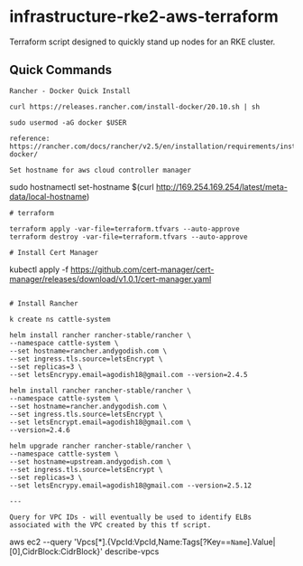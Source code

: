 # infrastructure-rke2-aws-terraform

Terraform script designed to quickly stand up nodes for an RKE cluster.

## Quick Commands

```
Rancher - Docker Quick Install

curl https://releases.rancher.com/install-docker/20.10.sh | sh

sudo usermod -aG docker $USER

reference: https://rancher.com/docs/rancher/v2.5/en/installation/requirements/installing-docker/

Set hostname for aws cloud controller manager

```
sudo hostnamectl set-hostname $(curl http://169.254.169.254/latest/meta-data/local-hostname)
```
# terraform

terraform apply -var-file=terraform.tfvars --auto-approve
terraform destroy -var-file=terraform.tfvars --auto-approve

# Install Cert Manager

```
kubectl apply -f https://github.com/cert-manager/cert-manager/releases/download/v1.0.1/cert-manager.yaml
```

# Install Rancher

k create ns cattle-system   

helm install rancher rancher-stable/rancher \
--namespace cattle-system \
--set hostname=rancher.andygodish.com \
--set ingress.tls.source=letsEncrypt \
--set replicas=3 \
--set letsEncrypy.email=agodish18@gmail.com --version=2.4.5

helm install rancher rancher-stable/rancher \
--namespace cattle-system \
--set hostname=rancher.andygodish.com \
--set ingress.tls.source=letsEncrypt \
--set letsEncrypt.email=agodish18@gmail.com \
--version=2.4.6

helm upgrade rancher rancher-stable/rancher \
--namespace cattle-system \
--set hostname=upstream.andygodish.com \
--set ingress.tls.source=letsEncrypt \
--set replicas=3 \
--set letsEncrypy.email=agodish18@gmail.com --version=2.5.12

---

Query for VPC IDs - will eventually be used to identify ELBs associated with the VPC created by this tf script. 

```
aws ec2 --query 'Vpcs[*].{VpcId:VpcId,Name:Tags[?Key==`Name`].Value|[0],CidrBlock:CidrBlock}' describe-vpcs
```